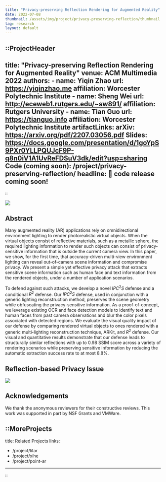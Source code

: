 ```yaml
---
title: "Privacy-preserving Reflection Rendering for Augmented Reality"
date: 2022-07-08
thumbnail: /assets/img/project/privacy-preserving-reflection/thumbnail.png
tag: research
layout: default
---
```


::ProjectHeader
---
title: "Privacy-preserving Reflection Rendering for Augmented Reality"
venue: ACM Multimedia 2022
authors:
    - name: Yiqin Zhao
      url: https://yiqinzhao.me
      affiliation: Worcester Polytechnic Institute
    - name: Sheng Wei
      url: http://eceweb1.rutgers.edu/~sw891/
      affiliation: Rutgers University
    - name: Tian Guo
      url: https://tianguo.info
      affiliation: Worcester Polytechnic Institute
artifactLinks:
    arXiv: https://arxiv.org/pdf/2207.03056.pdf
    Slides: https://docs.google.com/presentation/d/1goYpS9PXr0YLLPQUJcF9P-q8n0iV1A1UvReFDSuV3dk/edit?usp=sharing
    Code (coming soon): /project/privacy-preserving-reflection/
headline: 📢 code release coming soon!
---
::

![](/assets/img/project/privacy-preserving-reflection/teaser.png)

## Abstract

Many augmented reality (AR) applications rely on omnidirectional environment lighting to render photorealistic virtual objects.
When the virtual objects consist of reflective materials, such as a metallic sphere, the required lighting information to render such objects can consist of privacy-sensitive information that is outside the current camera view.
In this paper, we show, for the first time, that accuracy-driven multi-view environment lighting can reveal out-of-camera scene information and compromise privacy.
We present a simple yet effective privacy attack that extracts sensitive scene information such as human face and text information from the rendered objects, under a number of application scenarios.

To defend against such attacks, we develop a novel $IPC^{2}S$ defense and a conditional $R^2$ defense.
Our $IPC^{2}S$ defense, used in conjunction with a generic lighting reconstruction method, preserves the scene geometry while obfuscating the privacy-sensitive information.
As a proof-of-concept, we leverage existing OCR and face detection models to identify text and human faces from past camera observations and blur the color pixels associated with detected regions.
We evaluate the visual quality impact of our defense by comparing rendered virtual objects to ones rendered with a generic multi-lighting reconstruction technique, ARKit, and $R^2$ defense.
Our visual and quantitative results demonstrate that our defense leads to structurally similar reflections with up to 0.98 SSIM score across a variety of rendering scenarios while preserving sensitive information by reducing the automatic extraction success rate to at most 8.8%.

## Reflection-based Privacy Issue

![](/assets/img/project/privacy-preserving-reflection/workflow.png)

## Acknowledgements
We thank the anonymous reviewers for their constructive reviews. This work was supported in part by NSF Grants and VMWare.

::MoreProjects
---
title: Related Projects
links:
  - /project/litar
  - /project/xihe
  - /project/point-ar
---
::

